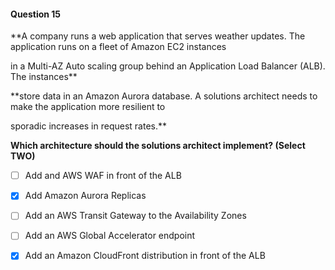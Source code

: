 #### Question  15


**A company runs a web application that serves weather updates. The application runs on a fleet of Amazon EC2 instances

in a Multi-AZ Auto scaling group behind an Application Load Balancer (ALB). The instances**


**store data in an Amazon Aurora database. A solutions architect needs to make the application more resilient to

sporadic increases in request rates.**


**Which architecture should the solutions architect implement? (Select TWO)**


- [ ] Add and AWS WAF in front of the ALB


- [x] Add Amazon Aurora Replicas


- [ ] Add an AWS Transit Gateway to the Availability Zones


- [ ] Add an AWS Global Accelerator endpoint


- [x] Add an Amazon CloudFront distribution in front of the ALB

